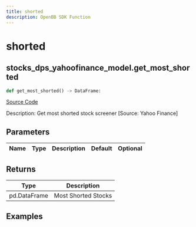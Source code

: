```yaml
---
title: shorted
description: OpenBB SDK Function
---
```


# shorted

## stocks_dps_yahoofinance_model.get_most_shorted

```python title='openbb_terminal/stocks/dark_pool_shorts/yahoofinance_model.py'
def get_most_shorted() -> DataFrame:
```
[Source Code](https://github.com/OpenBB-finance/OpenBBTerminal/tree/main/openbb_terminal/stocks/dark_pool_shorts/yahoofinance_model.py#L16)

Description: Get most shorted stock screener [Source: Yahoo Finance]

## Parameters

| Name | Type | Description | Default | Optional |
| ---- | ---- | ----------- | ------- | -------- |

## Returns

| Type | Description |
| ---- | ----------- |
| pd.DataFrame | Most Shorted Stocks |

## Examples

